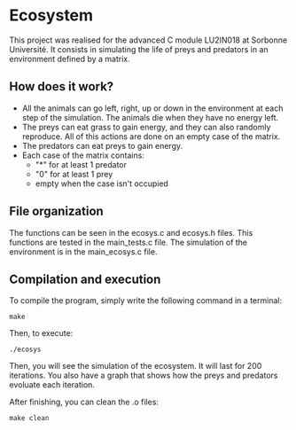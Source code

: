 # Ecosystem
This project was realised for the advanced C module LU2IN018 at Sorbonne Université. It consists in simulating the life of preys and predators in an environment defined by a matrix.
## How does it work?
  - All the animals can go left, right, up or down in the environment at each step of the simulation. The animals die when they have no energy left.
  - The preys can eat grass to gain energy, and they can also randomly reproduce. All of this actions are done on an empty case of the matrix.
  - The predators can eat preys to gain energy.
  - Each case of the matrix contains: 
      - "*" for at least 1 predator
      - "0" for at least 1 prey
      - empty when the case isn't occupied
      
## File organization      
The functions can be seen in the ecosys.c and ecosys.h files. This functions are tested in the main_tests.c file.
The simulation of the environment is in the main_ecosys.c file.

## Compilation and execution
To compile the program, simply write the following command in a terminal:
```
make
```
Then, to execute:
```
./ecosys
```
Then, you will see the simulation of the ecosystem. It will last for 200 iterations. You also have a graph that shows how the preys and predators evoluate each iteration.

After finishing, you can clean the .o files:
```
make clean
```

